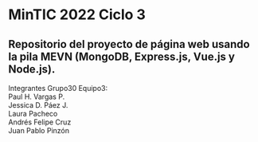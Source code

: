 # MinTIC 2022 Ciclo 3
## **Repositorio del proyecto de página web usando la pila MEVN (MongoDB, Express.js, Vue.js y Node.js).**<br/>
Integrantes Grupo30 Equipo3:<br/>
Paul H. Vargas P.<br/>
Jessica D. Páez J.<br/>
Laura Pacheco<br/>
Andrés Felipe Cruz<br/>
Juan Pablo Pinzón<br/>
